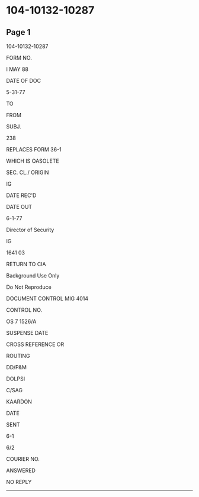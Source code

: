 # 104-10132-10287

## Page 1

104-10132-10287

FORM NO.

I MAY 88

DATE OF DOC

5-31-77

TO

FROM

SUBJ.

238

REPLACES FORM 36-1

WHICH IS OASOLETE

SEC. CL./ ORIGIN

IG

DATE REC'D

DATE OUT

6-1-77

Director of Security

IG

1641 03

RETURN TO CIA

Background Use Only

Do Not Reproduce

DOCUMENT CONTROL MIG 4014

CONTROL NO.

OS 7 1526/A

SUSPENSE DATE

CROSS REFERENCE OR

ROUTING

DD/P&M

DOLPSI

C/SAG

KAARDON

DATE

SENT

6-1

6/2

COURIER NO.

ANSWERED

NO REPLY

---

